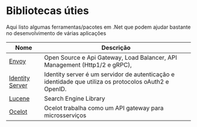 # Bibliotecas úties
Aqui listo algumas ferramentas/pacotes em .Net que podem ajudar bastante no desenvolvimento de várias aplicações

|Nome   | Descrição|
|-------|----------|
|[Envoy](https://www.envoyproxy.io/)|Open Source e Api Gateway, Load Balancer, API Management (Http1/2 e gRPC), 
|[Identity Server](https://identityserver4.readthedocs.io/en/latest/)|Identity server é um servidor de autenticação e identidade que utiliza os protocolos oAuth2 e OpenID.|
|[Lucene](http://lucenenet.apache.org/)|Search Engine Library|
|[Ocelot](https://ocelot.readthedocs.io/)|Ocelot trabalha como um API gateway para microsserviços|